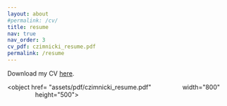```yaml
---
layout: about
#permalink: /cv/
title: resume
nav: true
nav_order: 3
cv_pdf: czimnicki_resume.pdf
permalink: /resume
---
```


<p>Download my CV <a href="assets/pdf/czimnicki_resume.pdf">here</a>.</p>

<!-- <embed src="assets/pdf/CV_clementine_zimnicki.pdf" type="application/pdf" width="100%" height="600px" /> -->

<object href=
"assets/pdf/czimnicki_resume.pdf" 
                width="800" 
                height="500"> 
        </object>

